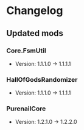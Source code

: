 # Changelog


## Updated mods

### Core.FsmUtil

- Version: 1.1.1.0 -> 1.1.1.1

### HallOfGodsRandomizer

- Version: 1.1.1.0 -> 1.1.1.1

### PurenailCore

- Version: 1.2.1.0 -> 1.2.2.0


